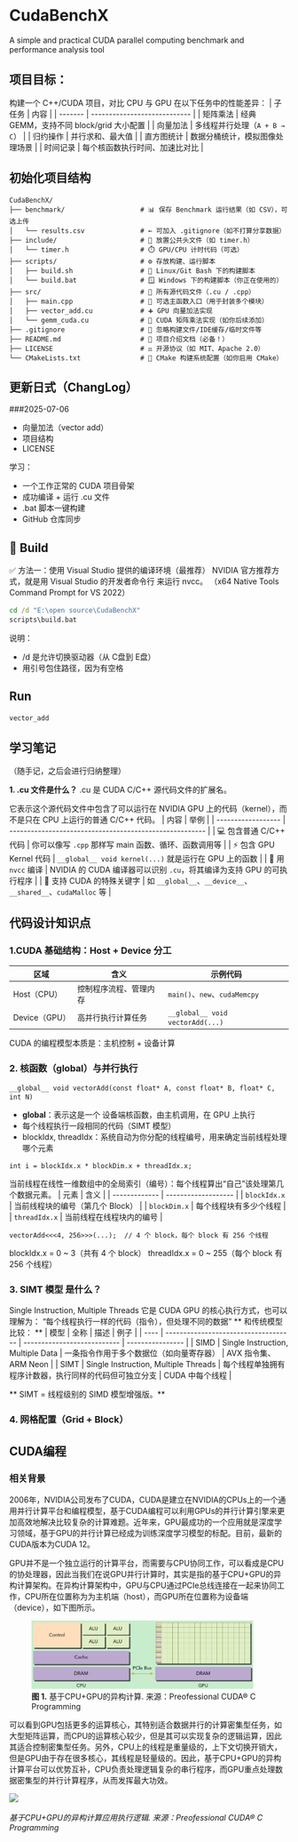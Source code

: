 # CudaBenchX
A simple and practical CUDA parallel computing benchmark and performance analysis tool

##  项目目标：
构建一个 C++/CUDA 项目，对比 CPU 与 GPU 在以下任务中的性能差异：
| 子任务     | 内容                           |
| ------- | ---------------------------- |
| 矩阵乘法  | 经典 GEMM，支持不同 block/grid 大小配置 |
| 向量加法  | 多线程并行处理（`A + B → C`）         |
| 归约操作  | 并行求和、最大值                     |
| 直方图统计 | 数据分桶统计，模拟图像处理场景              |
| 时间记录  | 每个核函数执行时间、加速比对比              |

## 初始化项目结构
```
CudaBenchX/
├── benchmark/                   # 📊 保存 Benchmark 运行结果（如 CSV），可选上传
│   └── results.csv              # ← 可加入 .gitignore（如不打算分享数据）
├── include/                     # 📁 放置公共头文件（如 timer.h）
│   └── timer.h                  # ⏱️ GPU/CPU 计时代码（可选）
├── scripts/                     # ⚙️ 存放构建、运行脚本
│   ├── build.sh                 # 🐧 Linux/Git Bash 下的构建脚本
│   └── build.bat                # 🪟 Windows 下的构建脚本（你正在使用的）
├── src/                         # 🔧 所有源代码文件（.cu / .cpp）
│   ├── main.cpp                 # 🚪 可选主函数入口（用于封装多个模块）
│   ├── vector_add.cu            # ➕ GPU 向量加法实现
│   └── gemm_cuda.cu             # 🧮 CUDA 矩阵乘法实现（如你后续添加）
├── .gitignore                   # 🚫 忽略构建文件/IDE缓存/临时文件等
├── README.md                    # 📘 项目介绍文档（必备！）
├── LICENSE                      # ⚖️ 开源协议（如 MIT、Apache 2.0）
└── CMakeLists.txt               # 🧱 CMake 构建系统配置（如你启用 CMake）

```

## 更新日式（ChangLog）
 ###2025-07-06
 - 向量加法（vector add）
 - 项目结构
  -  LICENSE

学习：
   - 一个工作正常的 CUDA 项目骨架 
 - 成功编译 + 运行 .cu 文件
 - .bat 脚本一键构建 
 - GitHub 仓库同步 



## 🔧 Build
✅ 方法一：使用 Visual Studio 提供的编译环境（最推荐）
NVIDIA 官方推荐方式，就是用 Visual Studio 的开发者命令行 来运行 nvcc。
（x64 Native Tools Command Prompt for VS 2022）

```cmd
cd /d "E:\open source\CudaBenchX"
scripts\build.bat
```
说明：
 - /d 是允许切换驱动器（从 C盘到 E盘）
 - 用引号包住路径，因为有空格

 ## Run
 ```cmd
 vector_add

```


## 学习笔记
（随手记，之后会进行归纳整理）

**1.  .cu 文件是什么？**
.cu 是 CUDA C/C++ 源代码文件的扩展名。

它表示这个源代码文件中包含了可以运行在 NVIDIA GPU 上的代码（kernel），而不是只在 CPU 上运行的普通 C/C++ 代码。
| 内容                 | 举例                                                      |
| ------------------ | ------------------------------------------------------- |
| 💻 包含普通 C/C++ 代码   | 你可以像写 `.cpp` 那样写 main 函数、循环、函数调用等                       |
| ⚡ 包含 GPU Kernel 代码 | `__global__ void kernel(...)` 就是运行在 GPU 上的函数            |
| 🚀 用 `nvcc` 编译     | NVIDIA 的 CUDA 编译器可以识别 `.cu`，将其编译为支持 GPU 的可执行程序          |
| 🧠 支持 CUDA 的特殊关键字  | 如 `__global__`、`__device__`、`__shared__`、`cudaMalloc` 等 |


## 代码设计知识点
### 1.CUDA 基础结构：Host + Device 分工
| 区域          | 含义          | 示例代码                             |
| ----------- | ----------- | -------------------------------- |
| Host（CPU）   | 控制程序流程、管理内存 | `main()`、`new`、`cudaMemcpy`      |
| Device（GPU） | 高并行执行计算任务   | `__global__ void vectorAdd(...)` |

CUDA 的编程模型本质是：主机控制 + 设备计算

### 2. 核函数（__global__）与并行执行
```
__global__ void vectorAdd(const float* A, const float* B, float* C, int N)
```
 - __global__：表示这是一个 设备端核函数，由主机调用，在 GPU 上执行
 - 每个线程执行一段相同的代码（SIMT 模型）
 - blockIdx, threadIdx：系统自动为你分配的线程编号，用来确定当前线程处理哪个元素
```
int i = blockIdx.x * blockDim.x + threadIdx.x;
```
当前线程在线性一维数组中的全局索引（编号）：每个线程算出“自己”该处理第几个数据元素。
| 元素            | 含义                  |
| ------------- | ------------------- |
| `blockIdx.x`  | 当前线程块的编号（第几个 Block） |
| `blockDim.x`  | 每个线程块有多少个线程         |
| `threadIdx.x` | 当前线程在线程块内的编号        |

```
vectorAdd<<<4, 256>>>(...);  // 4 个 block，每个 block 有 256 个线程
```
blockIdx.x = 0 ~ 3（共有 4 个 block）
threadIdx.x = 0 ~ 255（每个 block 有 256 个线程）


### 3. SIMT 模型 是什么？
Single Instruction, Multiple Threads 
它是 CUDA GPU 的核心执行方式，也可以理解为：
“每个线程执行一样的代码（指令），但处理不同的数据”
** 和传统模型比较： **
| 模型   | 全称                                   | 描述                          | 例子               |
| ---- | ------------------------------------ | --------------------------- | ---------------- |
| SIMD | Single Instruction, Multiple Data    | 一条指令作用于多个数据位（如向量寄存器）        | AVX 指令集、ARM Neon |
| SIMT | Single Instruction, Multiple Threads | 每个线程单独拥有程序计数器，执行同样的代码但可独立分支 | CUDA 中每个线程       |

** SIMT = 线程级别的 SIMD 模型增强版。**


###  4. 网格配置（Grid + Block）




## CUDA编程

### 相关背景

2006年，NVIDIA公司发布了CUDA，CUDA是建立在NVIDIA的CPUs上的一个通用并行计算平台和编程模型，基于CUDA编程可以利用GPUs的并行计算引擎来更加高效地解决比较复杂的计算难题。近年来，GPU最成功的一个应用就是深度学习领域，基于GPU的并行计算已经成为训练深度学习模型的标配。目前，最新的CUDA版本为CUDA 12。

GPU并不是一个独立运行的计算平台，而需要与CPU协同工作，可以看成是CPU的协处理器，因此当我们在说GPU并行计算时，其实是指的基于CPU+GPU的异构计算架构。在异构计算架构中，GPU与CPU通过PCIe总线连接在一起来协同工作，CPU所在位置称为为主机端（host），而GPU所在位置称为设备端（device），如下图所示。

<figure>
  <img src="./picture/基于CPU+GPU的异构计算.png" alt="基于CPU+GPU的异构计算" width="400">
  <figcaption><strong>图 1.</strong> 基于CPU+GPU的异构计算. 来源：Preofessional CUDA® C Programming</figcaption>
</figure>



可以看到GPU包括更多的运算核心，其特别适合数据并行的计算密集型任务，如大型矩阵运算，而CPU的运算核心较少，但是其可以实现复杂的逻辑运算，因此其适合控制密集型任务。另外，CPU上的线程是重量级的，上下文切换开销大，但是GPU由于存在很多核心，其线程是轻量级的。因此，基于CPU+GPU的异构计算平台可以优势互补，CPU负责处理逻辑复杂的串行程序，而GPU重点处理数据密集型的并行计算程序，从而发挥最大功效。

![](https://pic4.zhimg.com/v2-2959e07a36a8dc8f59280f53b43eb9d1_r.jpg)

*基于CPU+GPU的异构计算应用执行逻辑. 来源：Preofessional CUDA® C Programming*



